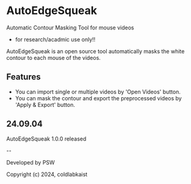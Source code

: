 # AutoEdgeSqueak
Automatic Contour Masking Tool for mouse videos
- for research/acadmic use only!!

AutoEdgeSqueak is an open source tool automatically masks the white contour to each mouse of the videos.

## Features
- You can import single or multiple videos by 'Open Videos' button.
- You can mask the contour and export the preprocessed videos by 'Apply & Export' button.

## 24.09.04
AutoEdgeSqueak 1.0.0 released

--

Developed by PSW

Copyright (c) 2024, coldlabkaist
